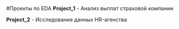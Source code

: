 #Проекты по EDA
**Project_1** - Анализ выплат страховой компании

**Project_2** - Исследование данных HR-агенства
